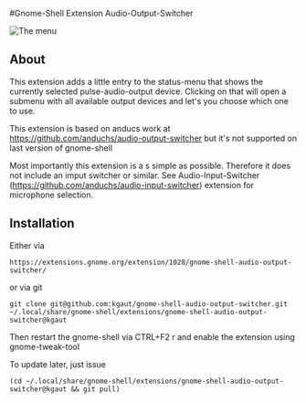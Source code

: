 #Gnome-Shell Extension Audio-Output-Switcher

![The menu](https://extensions.gnome.org/static/extension-data/screenshots/screenshot_1028.png)

## About

This extension adds a little entry to the status-menu that shows the currently
selected pulse-audio-output device. Clicking on that will open a submenu with
all available output devices and let's you choose which one to use.

This extension is based on anducs work at https://github.com/anduchs/audio-output-switcher but it's not supported on last version of gnome-shell

Most importantly this extension is a s simple as possible. Therefore it does not
include an imput switcher or similar.
See Audio-Input-Switcher (https://github.com/anduchs/audio-input-switcher)
extension for microphone selection.

## Installation


Either via 

    https://extensions.gnome.org/extension/1028/gnome-shell-audio-output-switcher/

or via git

    git clone git@github.com:kgaut/gnome-shell-audio-output-switcher.git ~/.local/share/gnome-shell/extensions/gnome-shell-audio-output-switcher@kgaut

Then restart the gnome-shell via CTRL+F2 r and enable the extension using gnome-tweak-tool

To update later, just issue

    (cd ~/.local/share/gnome-shell/extensions/gnome-shell-audio-output-switcher@kgaut && git pull)
